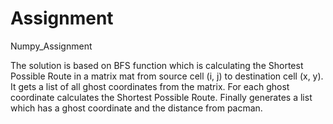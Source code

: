 # Assignment
Numpy_Assignment

The solution is based on BFS function which is calculating the Shortest Possible Route in a matrix mat from source cell (i, j) to destination cell (x, y).
It gets a list of all ghost coordinates from the matrix.
For each ghost coordinate calculates the Shortest Possible Route.
Finally generates a list which has a ghost coordinate and the distance from pacman.
